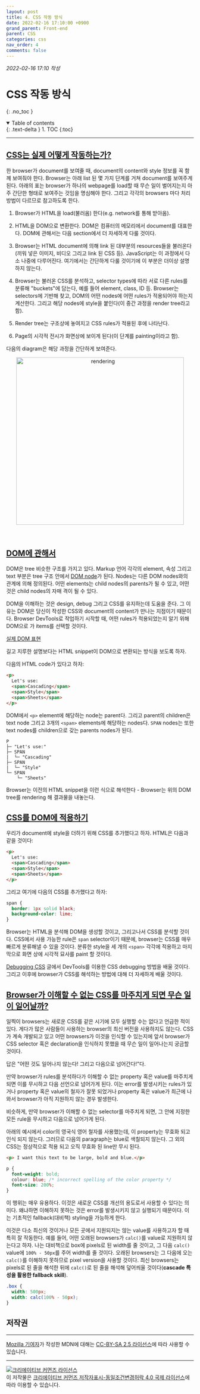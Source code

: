 ```yaml
---
layout: post
title: 4. CSS 작동 방식
date: 2022-02-16 17:10:00 +0900
grand_parent: Front-end
parent: CSS
categories: css
nav_order: 4
comments: false
---
```


_2022-02-16 17:10 작성_

# CSS 작동 방식

{: .no_toc }

<details open markdown="block">
  <summary>
    Table of contents
  </summary>
  {: .text-delta }
1. TOC
{:toc}
</details>

---

## [CSS는 실제 어떻게 작동하는가?](https://developer.mozilla.org/en-US/docs/Learn/CSS/First_steps/How_CSS_works#how_does_css_actually_work)

한 browser가 document를 보여줄 때, document의 content와 style 정보를 꼭 함께 보여줘야 한다. Browser는 아래 list 된 몇 가지 단계를 거쳐 document를 보여주게 된다. 아래의 표는 browser가 하나의 webpage를 load할 때 무슨 일이 벌어지는지 아주 간단한 형태로 보여주는 것임을 명심해야 한다. 그리고 각각의 browsers 마다 처리 방법이 다르므로 참고하도록 한다.

1. Browser가 HTML을 load(불러옴) 한다(e.g. network를 통해 받아옴).

2. HTML을 DOM으로 변환한다. DOM은 컴퓨터의 메모리에서 document를 대표한다. DOM에 관해서는 다음 section에서 더 자세하게 다룰 것이다.

3. Browser는 HTML document에 의해 link 된 대부분의 resources들을 불러온다(끼워 넣은 이미지, 비디오 그리고 link 된 CSS 등). JavaScript는 이 과정에서 다소 나중에 다루어진다. 여기에서는 간단하게 다룰 것이기에 이 부분은 더이상 설명하지 않는다.

4. Browser는 불러온 CSS를 분석하고, selector types에 따라 서로 다른 rules를 분류해 "buckets"에 담는다, 예를 들어 element, class, ID 등. Browser는 selectors에 기반해 찾고, DOM의 어떤 nodes에 어떤 rules가 적용되어야 하는지 계산한다. 그리고 해당 nodes에 style을 붙인다(이 중간 과정을 render tree라고 함).

5. Render tree는 구조상에 놓여지고 CSS rules가 적용된 후에 나타난다.

6. Page의 시각적 전시가 화면상에 보이게 된다(이 단계를 painting이라고 함).

다음의 diagram은 해당 과정을 간단하게 보여준다.

<p align="center">
  <img src="https://developer.mozilla.org/en-US/docs/Learn/CSS/First_steps/How_CSS_works/rendering.svg" width="450" alt="rendering">
</p>

<br/>

## [DOM에 관해서](https://developer.mozilla.org/en-US/docs/Learn/CSS/First_steps/How_CSS_works#about_the_dom)

DOM은 tree 비슷한 구조를 가지고 있다. Markup 언어 각각의 element, 속성 그리고 text 부분은 tree 구조 안에서 [DOM node](https://developer.mozilla.org/en-US/docs/Glossary/Node/DOM)가 된다. Nodes는 다른 DOM nodes와의 관계에 의해 정의된다. 어떤 elements는 child nodes의 parents가 될 수 있고, 어떤 것은 child nodes의 자매 격이 될 수 있다.

DOM을 이해하는 것은 design, debug 그리고 CSS를 유지하는데 도움을 준다. 그 이유는 DOM은 당신이 작성한 CSS와 document의 content가 만나는 지점이기 때문이다. Browser DevTools로 작업하기 시작할 때, 어떤 rules가 적용되었는지 알기 위해 DOM으로 가 items를 선택할 것이다.

[실제 DOM 표현](https://developer.mozilla.org/en-US/docs/Learn/CSS/First_steps/How_CSS_works#a_real_dom_representation)

길고 지루한 설명보다는 HTML snippet이 DOM으로 변환되는 방식을 보도록 하자.

다음의 HTML code가 있다고 하자:

```html
<p>
  Let's use:
  <span>Cascading</span>
  <span>Style</span>
  <span>Sheets</span>
</p>
```

DOM에서 `<p>` element에 해당하는 node는 parent다. 그리고 parent의 children은 text node 그리고 3개의 `<span>` elements에 해당하는 nodes다. `SPAN` nodes는 또한 text nodes를 children으로 갖는 parents nodes가 된다.

```dom
P
├─ "Let's use:"
├─ SPAN
|  └─ "Cascading"
├─ SPAN
|  └─ "Style"
└─ SPAN
    └─ "Sheets"
```

Browser는 이전의 HTML snippet을 이런 식으로 해석한다 - Browser는 위의 DOM tree를 rendering 해 결과물을 내놓는다.

## [CSS를 DOM에 적용하기](https://developer.mozilla.org/en-US/docs/Learn/CSS/First_steps/How_CSS_works#applying_css_to_the_dom)

우리가 document에 style을 더하기 위해 CSS를 추가했다고 하자. HTML은 다음과 같을 것이다:

```html
<p>
  Let's use:
  <span>Cascading</span>
  <span>Style</span>
  <span>Sheets</span>
</p>
```

그리고 여기에 다음의 CSS를 추가했다고 하자:

```css
span {
  border: 1px solid black;
  background-color: lime;
}
```

Browser는 HTML을 분석해 DOM을 생성할 것이고, 그리고나서 CSS를 분석할 것이다. CSS에서 사용 가능한 rule은 `span` selector이기 때문에, browser는 CSS를 매우 빠르게 분류해낼 수 있을 것이다. 분류한 style을 세 개의 `<span>` 각각에 적용하고 마지막으로 화면 상에 시각적 묘사를 paint 할 것이다.

[Debugging CSS](https://developer.mozilla.org/en-US/docs/Learn/CSS/Building_blocks/Debugging_CSS) 글에서 DevTools를 이용한 CSS debugging 방법을 배울 것이다. 그리고 이후에 browser가 CSS를 해석하는 방법에 대해 더 자세하게 배울 것이다.

## [Browser가 이해할 수 없는 CSS를 마주치게 되면 무슨 일이 일어날까?](https://developer.mozilla.org/en-US/docs/Learn/CSS/First_steps/How_CSS_works#what_happens_if_a_browser_encounters_css_it_doesnt_understand)

일찍이 browsers는 새로운 CSS를 같은 시기에 모두 실행할 수는 없다고 언급한 적이 있다. 게다가 많은 사람들이 사용하는 browser의 최신 버전을 사용하지도 않는다. CSS가 계속 개발되고 있고 어떤 browsers가 이것을 인식할 수 있는지에 앞서 browser가 CSS selector 혹은 declaration을 인식하지 못했을 때 무슨 일이 일어나는지 궁금할 것이다.

답은 "어떤 것도 일어나지 않는다! 그리고 다음으로 넘어간다!"다.

만약 browser가 rules를 분석하다가 이해할 수 없는 property 혹은 value를 마주치게 되면 이를 무시하고 다음 선언으로 넘어가게 된다. 이는 error를 발생시키는 rules가 있거나 property 혹은 value의 철자가 잘못 되었거나 property 혹은 value가 최근에 나와서 browser가 아직 지원하지 않는 경우 발생한다.

비슷하게, 만약 browser가 이해할 수 없는 selector를 마주치게 되면, 그 안에 지정한 모든 rule을 무시하고 다음으로 넘어가게 된다.

아래의 예시에서 color의 영국식 영어 철자를 사용했는데, 이 property는 무효화 되고 인식 되지 않는다. 그러므로 다음의 paragraph는 blue로 색칠되지 않는다. 그 외의 CSS는 정상적으로 적용 되고 오직 무효화 된 line만 무시 된다.

```html
<p> I want this text to be large, bold and blue.</p>
```

```css
p {
  font-weight: bold;
  colour: blue; /* incorrect spelling of the color property */
  font-size: 200%;
}
```

이 행위는 매우 유용하다. 이것은 새로운 CSS를 개선의 용도로서 사용할 수 있다는 의미다. 왜냐하면 이해하지 못하는 것은 error를 발생시키지 않고 실행되기 때문이다. 이는 기초적인 fallback(대비책) styling을 가능하게 한다.

이것은 다소 최신의 것이거나 모든 곳에서 지원되지는 않는 value를 사용하고자 할 때 특히 잘 작동한다. 예를 들어, 어떤 오래된 browsers가 `calc()`를 value로 지원하지 않는다고 하자. 나는 대비책으로 box에 pixels로 된 width를 줄 것이고, 그 다음 `calc()` value에 `100% - 50px`를 주어 width를 줄 것이다. 오래된 browsers는 그 다음에 오는 `calc()`를 이해하지 못하므로 pixel version을 사용할 것이다. 최신 browsers는 pixels로 된 줄을 해석한 뒤에 `calc()`로 된 줄을 해석해 덮어씌울 것이다(**cascade 특성을 활용한 fallback skill**).

```css
.box {
  width: 500px;
  width: calc(100% - 50px);
}
```

## 저작권

<hr/>

<a href="https://developer.mozilla.org/en-US/docs/Learn/CSS/First_steps/How_CSS_works/contributors.txt">Mozilla 기여자</a>가 작성한 MDN에 대해는 <a href="https://creativecommons.org/licenses/by-sa/2.5/">CC-BY-SA 2.5 라이선스</a>에 따라 사용할 수 있습니다.

<hr/>

<a rel="license" href="http://creativecommons.org/licenses/by-sa/4.0/"><img alt="크리에이티브 커먼즈 라이선스" style="border-width:0" src="https://i.creativecommons.org/l/by-sa/4.0/88x31.png" /></a><br />이 저작물은 <a rel="license" href="http://creativecommons.org/licenses/by-sa/4.0/">크리에이티브 커먼즈 저작자표시-동일조건변경허락 4.0 국제 라이선스</a>에 따라 이용할 수 있습니다.
